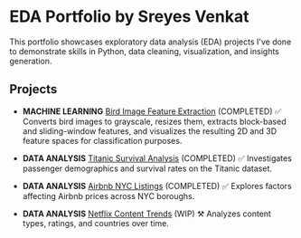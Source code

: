 # EDA Portfolio by Sreyes Venkat

This portfolio showcases exploratory data analysis (EDA) projects I've done to demonstrate skills in Python, data cleaning, visualization, and insights generation.

## Projects
- **MACHINE LEARNING** [Bird Image Feature Extraction](./bird-feature-extraction)  (COMPLETED) ✅
  Converts bird images to grayscale, resizes them, extracts block-based and sliding-window features, and visualizes the resulting 2D and 3D feature spaces for classification purposes.

- **DATA ANALYSIS** [Titanic Survival Analysis](./titanic-analysis)  (COMPLETED) ✅
  Investigates passenger demographics and survival rates on the Titanic dataset.

- **DATA ANALYSIS** [Airbnb NYC Listings](./airbnb-nyc)  (COMPLETED) ✅
  Explores factors affecting Airbnb prices across NYC boroughs.

- **DATA ANALYSIS** [Netflix Content Trends](./netflix-trends)  (WIP) ⚒️
  Analyzes content types, ratings, and countries over time.
